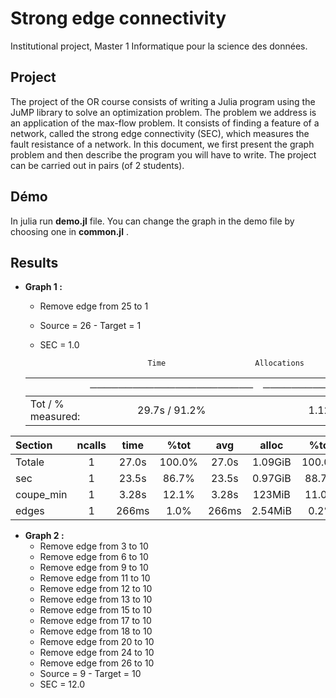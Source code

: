 # Strong edge connectivity

Institutional project, Master 1  Informatique pour la science des données.

## Project
The project of the OR course consists of writing a Julia program using the JuMP library to solve
an optimization problem. The problem we address is an application of the max-flow problem. It consists
of finding a feature of a network, called the strong edge connectivity (SEC), which measures the fault
resistance of a network. In this document, we first present the graph problem and then describe the
program you will have to write. The project can be carried out in pairs (of 2 students).


## Démo

In julia run **demo.jl** file. You can change the graph in the demo file by choosing one in **common.jl** .

## Results

* **Graph 1 :** 
  * Remove edge from 25 to 1
  * Source = 26 - Target = 1
  * SEC = 1.0

                                Time                    Allocations
  |                  |  ─────────────────────── | ──────────────────────── |
  |:-----------------|:------:|:------:|
   |Tot / % measured: |       29.7s /  91.2%     |      1.12GiB /  97.8%    |

 | Section | ncalls  |  time  |  %tot  |  avg   |  alloc  |  %tot  |  avg   |
 |:--------|:-------:|:------:|:------:|:------:|:-------:|:------:|:------:| 
  |Totale  |       1 | 27.0s  | 100.0% | 27.0s  | 1.09GiB | 100.0% |  1.09GiB|
  |sec       |     1 | 23.5s  | 86.7%  | 23.5s  | 0.97GiB | 88.7%  |  0.97GiB|
  |coupe_min |     1 | 3.28s  | 12.1%  | 3.28s  | 123MiB  | 11.0%  |   123MiB|
  |edges     |     1 | 266ms  | 1.0%   | 266ms  | 2.54MiB | 0.2%   |  2.54MiB|  

  
* **Graph 2 :** 
    * Remove edge from 3 to 10
    * Remove edge from 6 to 10
    * Remove edge from 9 to 10
    * Remove edge from 11 to 10
    * Remove edge from 12 to 10
    * Remove edge from 13 to 10
    * Remove edge from 15 to 10
    * Remove edge from 17 to 10
    * Remove edge from 18 to 10
    * Remove edge from 20 to 10
    * Remove edge from 24 to 10
    * Remove edge from 26 to 10
    * Source = 9 - Target = 10
    * SEC = 12.0
